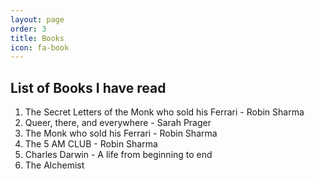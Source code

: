 ```yaml
---
layout: page
order: 3
title: Books
icon: fa-book
---
```


## List of Books I have read  


1. The Secret Letters of the Monk who sold his Ferrari - Robin Sharma
2. Queer, there, and everywhere - Sarah Prager
3. The Monk who sold his Ferrari - Robin Sharma
4. The 5 AM CLUB - Robin Sharma
5. Charles Darwin - A life from beginning to end
6. The Alchemist
